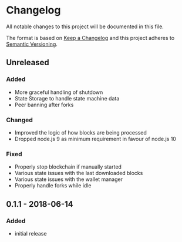 # Changelog

All notable changes to this project will be documented in this file.

The format is based on [Keep a Changelog](http://keepachangelog.com/en/1.0.0/)
and this project adheres to [Semantic Versioning](http://semver.org/spec/v2.0.0.html).

## Unreleased

### Added

- More graceful handling of shutdown
- State Storage to handle state machine data
- Peer banning after forks

### Changed

- Improved the logic of how blocks are being processed
- Dropped node.js 9 as minimum requirement in favour of node.js 10

### Fixed

- Properly stop blockchain if manually started
- Various state issues with the last downloaded blocks
- Various state issues with the wallet manager
- Properly handle forks while idle

## 0.1.1 - 2018-06-14

### Added

- initial release
